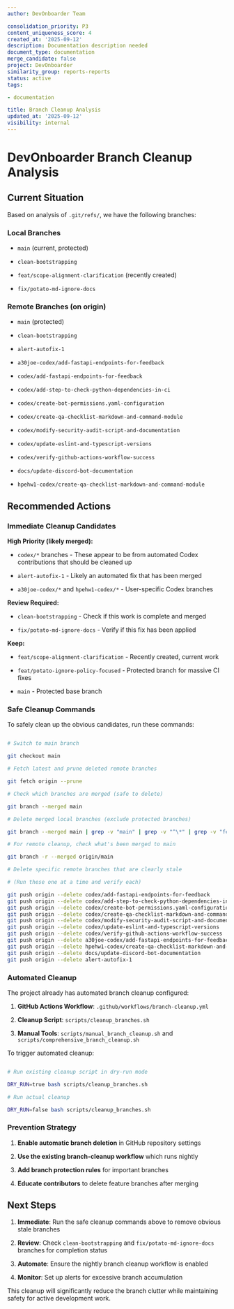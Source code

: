 ```yaml
---
author: DevOnboarder Team

consolidation_priority: P3
content_uniqueness_score: 4
created_at: '2025-09-12'
description: Documentation description needed
document_type: documentation
merge_candidate: false
project: DevOnboarder
similarity_group: reports-reports
status: active
tags:

- documentation

title: Branch Cleanup Analysis
updated_at: '2025-09-12'
visibility: internal
---
```


# DevOnboarder Branch Cleanup Analysis

## Current Situation

Based on analysis of `.git/refs/`, we have the following branches:

### Local Branches

- `main` (current, protected)

- `clean-bootstrapping`

- `feat/scope-alignment-clarification` (recently created)

- `fix/potato-md-ignore-docs`

### Remote Branches (on origin)

- `main` (protected)

- `clean-bootstrapping`

- `alert-autofix-1`

- `a30joe-codex/add-fastapi-endpoints-for-feedback`

- `codex/add-fastapi-endpoints-for-feedback`

- `codex/add-step-to-check-python-dependencies-in-ci`

- `codex/create-bot-permissions.yaml-configuration`

- `codex/create-qa-checklist-markdown-and-command-module`

- `codex/modify-security-audit-script-and-documentation`

- `codex/update-eslint-and-typescript-versions`

- `codex/verify-github-actions-workflow-success`

- `docs/update-discord-bot-documentation`

- `hpehw1-codex/create-qa-checklist-markdown-and-command-module`

## Recommended Actions

### Immediate Cleanup Candidates

**High Priority (likely merged):**

- `codex/*` branches - These appear to be from automated Codex contributions that should be cleaned up

- `alert-autofix-1` - Likely an automated fix that has been merged

- `a30joe-codex/*` and `hpehw1-codex/*` - User-specific Codex branches

**Review Required:**

- `clean-bootstrapping` - Check if this work is complete and merged

- `fix/potato-md-ignore-docs` - Verify if this fix has been applied

**Keep:**

- `feat/scope-alignment-clarification` - Recently created, current work

- `feat/potato-ignore-policy-focused` - Protected branch for massive CI fixes

- `main` - Protected base branch

### Safe Cleanup Commands

To safely clean up the obvious candidates, run these commands:

```bash

# Switch to main branch

git checkout main

# Fetch latest and prune deleted remote branches

git fetch origin --prune

# Check which branches are merged (safe to delete)

git branch --merged main

# Delete merged local branches (exclude protected branches)

git branch --merged main | grep -v "main" | grep -v "^\*" | grep -v "feat/potato-ignore-policy-focused" | xargs -r git branch -d

# For remote cleanup, check what's been merged to main

git branch -r --merged origin/main

# Delete specific remote branches that are clearly stale

# (Run these one at a time and verify each)

git push origin --delete codex/add-fastapi-endpoints-for-feedback
git push origin --delete codex/add-step-to-check-python-dependencies-in-ci
git push origin --delete codex/create-bot-permissions.yaml-configuration
git push origin --delete codex/create-qa-checklist-markdown-and-command-module
git push origin --delete codex/modify-security-audit-script-and-documentation
git push origin --delete codex/update-eslint-and-typescript-versions
git push origin --delete codex/verify-github-actions-workflow-success
git push origin --delete a30joe-codex/add-fastapi-endpoints-for-feedback
git push origin --delete hpehw1-codex/create-qa-checklist-markdown-and-command-module
git push origin --delete docs/update-discord-bot-documentation
git push origin --delete alert-autofix-1

```

### Automated Cleanup

The project already has automated branch cleanup configured:

1. **GitHub Actions Workflow**: `.github/workflows/branch-cleanup.yml`

2. **Cleanup Script**: `scripts/cleanup_branches.sh`

3. **Manual Tools**: `scripts/manual_branch_cleanup.sh` and `scripts/comprehensive_branch_cleanup.sh`

To trigger automated cleanup:

```bash

# Run existing cleanup script in dry-run mode

DRY_RUN=true bash scripts/cleanup_branches.sh

# Run actual cleanup

DRY_RUN=false bash scripts/cleanup_branches.sh

```

### Prevention Strategy

1. **Enable automatic branch deletion** in GitHub repository settings

2. **Use the existing branch-cleanup workflow** which runs nightly

3. **Add branch protection rules** for important branches

4. **Educate contributors** to delete feature branches after merging

## Next Steps

1. **Immediate**: Run the safe cleanup commands above to remove obvious stale branches

2. **Review**: Check `clean-bootstrapping` and `fix/potato-md-ignore-docs` branches for completion status

3. **Automate**: Ensure the nightly branch cleanup workflow is enabled

4. **Monitor**: Set up alerts for excessive branch accumulation

This cleanup will significantly reduce the branch clutter while maintaining safety for active development work.
